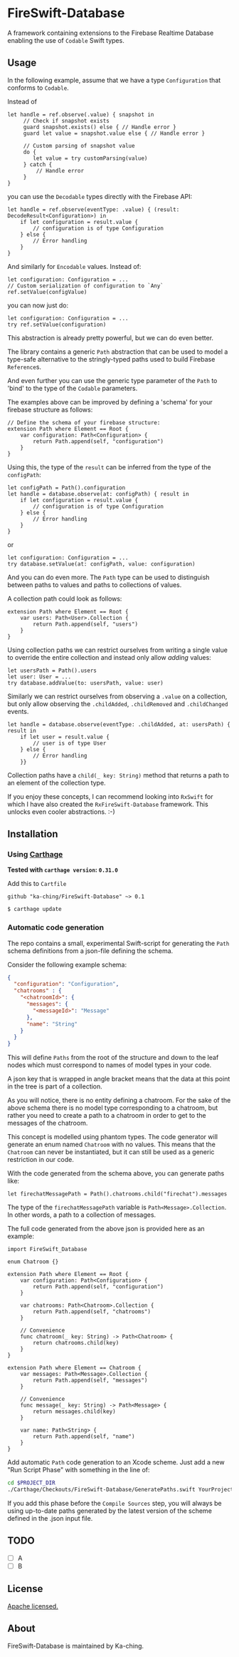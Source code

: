 # FireSwift-Database
A framework containing extensions to the Firebase Realtime Database enabling the use of `Codable` Swift types.

## Usage

In the following example, assume that we have a type `Configuration` that conforms to `Codable`.

Instead of 
```
let handle = ref.observe(.value) { snapshot in
     // Check if snapshot exists
     guard snapshot.exists() else { // Handle error }
     guard let value = snapshot.value else { // Handle error }
     
     // Custom parsing of snapshot value
     do { 
        let value = try customParsing(value)
     } catch {
         // Handle error
     }
}
```
you can use the `Decodable` types directly with the Firebase API:

```
let handle = ref.observe(eventType: .value) { (result: DecodeResult<Configuration>) in
    if let configuration = result.value {
        // configuration is of type Configuration
    } else {
        // Error handling
    }
}
```

And similarly for `Encodable` values.
Instead of:
```
let configuration: Configuration = ...
// Custom serialization of configuration to `Any`
ref.setValue(configValue)
```
you can now just do:
```
let configuration: Configuration = ...
try ref.setValue(configuration)
```

This abstraction is already pretty powerful, but we can do even better.

The library contains a generic `Path` abstraction that can be used to model a type-safe alternative to the stringly-typed paths used to build Firebase `Reference`s. 

And even further you can use the generic type parameter of the `Path` to 'bind' to the type of the `Codable` parameters.

The examples above can be improved by defining a 'schema' for your firebase structure as follows:
```
// Define the schema of your firebase structure:
extension Path where Element == Root {
    var configuration: Path<Configuration> {
        return Path.append(self, "configuration")
    }
}
```

Using this, the type of the `result` can be inferred from the type of the `configPath`: 
```
let configPath = Path().configuration
let handle = database.observe(at: configPath) { result in
    if let configuration = result.value {
        // configuration is of type Configuration
    } else {
        // Error handling
    }
}
```
or
```
let configuration: Configuration = ...
try database.setValue(at: configPath, value: configuration)
```

And you can do even more. The `Path` type can be used to distinguish between paths to values and paths to collections of values.

A collection path could look as follows:
```
extension Path where Element == Root {
    var users: Path<User>.Collection {
        return Path.append(self, "users")
    }
}
```
Using collection paths we can restrict ourselves from writing a single value to override the entire collection and instead only allow _adding_ values:
```
let usersPath = Path().users
let user: User = ...
try database.addValue(to: usersPath, value: user)
```
Similarly we can restrict ourselves from observing a `.value` on a collection, but only allow observing the `.childAdded`,  `.childRemoved` and `.childChanged` events.
```
let handle = database.observe(eventType: .childAdded, at: usersPath) { result in
    if let user = result.value {
        // user is of type User
    } else {
        // Error handling
    }}
```

Collection paths have a `child(_ key: String)` method that returns a path to an element of the collection type.

If you enjoy these concepts, I can recommend looking into `RxSwift` for which I have also created the `RxFireSwift-Database` framework. This unlocks even cooler abstractions. :-)


## Installation

### Using [Carthage](https://github.com/Carthage/Carthage)

**Tested with `carthage version`: `0.31.0`**

Add this to `Cartfile`

```
github "ka-ching/FireSwift-Database" ~> 0.1
```

```bash
$ carthage update
```

### Automatic code generation

The repo contains a small, experimental Swift-script for generating the `Path` schema definitions from a json-file defining the schema.

Consider the following example schema:
```json
{
  "configuration": "Configuration",
  "chatrooms" : {
    "<chatroomId>": {
      "messages": {
        "<messageId>": "Message"
      },
      "name": "String"
    }
  }
}
```

This will define `Paths` from the root of the structure and down to the leaf nodes which must correspond to names of model types in your code.

A json key that is wrapped in angle bracket means that the data at this point in the tree is part of a collection.

As you will notice, there is no entity defining a chatroom. For the sake of the above schema there is no model type corresponding to a chatroom, but rather you need to create a path to a chatroom in order to get to the messages of the chatroom.

This concept is modelled using phantom types. The code generator will generate an enum named `Chatroom` with no values. This means that the `Chatroom` can never be instantiated, but it can still be used as a generic restriction in our code.

With the code generated from the schema above, you can generate paths like:
```
let firechatMessagePath = Path().chatrooms.child("firechat").messages
```
The type of the `firechatMessagePath` variable is `Path<Message>.Collection`. In other words, a path to a collection of messages.

The full code generated from the above json is provided here as an example:
```
import FireSwift_Database

enum Chatroom {}

extension Path where Element == Root {
    var configuration: Path<Configuration> {
        return Path.append(self, "configuration")
    }

    var chatrooms: Path<Chatroom>.Collection {
        return Path.append(self, "chatrooms")
    }

    // Convenience
    func chatroom(_ key: String) -> Path<Chatroom> {
        return chatrooms.child(key)
    }
}

extension Path where Element == Chatroom {
    var messages: Path<Message>.Collection {
        return Path.append(self, "messages")
    }

    // Convenience
    func message(_ key: String) -> Path<Message> {
        return messages.child(key)
    }

    var name: Path<String> {
        return Path.append(self, "name")
    }
}
```

Add automatic `Path` code generation to an Xcode scheme. Just add a new "Run Script Phase" with something in the line of:

```bash
cd $PROJECT_DIR
./Carthage/Checkouts/FireSwift-Database/GeneratePaths.swift YourProject/Resources/chatrooms.json > YourProject/Generated/ChatroomPaths.swift
```

If you add this phase before the `Compile Sources` step, you will always be using up-to-date paths generated by the latest version of the scheme defined in the .json input file.

## TODO

- [ ] A
- [ ] B

## License

[Apache licensed.](LICENSE)

## About

FireSwift-Database is maintained by Ka-ching.

